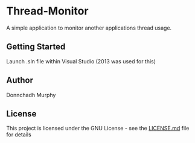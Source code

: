 # Thread-Monitor
A simple application to monitor another applications thread usage.

## Getting Started

Launch .sln file within Visual Studio (2013 was used for this)


## Author

Donnchadh Murphy

## License

This project is licensed under the GNU License - see the [LICENSE.md](LICENSE.md) file for details
